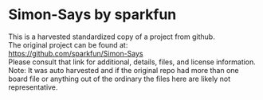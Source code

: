 
# Simon-Says by sparkfun  
This is a harvested standardized copy of a project from github.  
The original project can be found at:  
https://github.com/sparkfun/Simon-Says  
Please consult that link for additional, details, files, and license information.  
Note: It was auto harvested and if the original repo had more than one board file or anything out of the ordinary the files here are likely not representative.  
    
